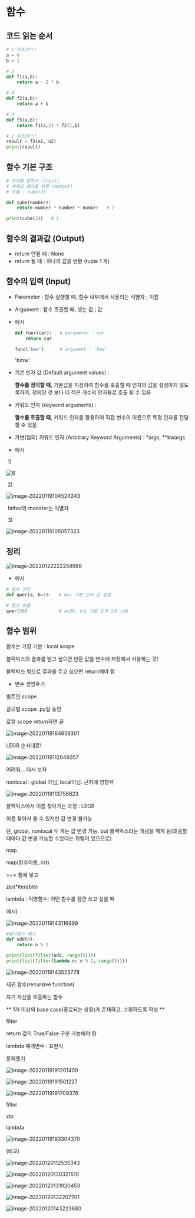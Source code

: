 # 함수



## 코드 읽는 순서



```python
# 1 무조건!!!
a = 0
b = 1

# 5
def f1(a,b):
    return a - 2 * b

# 4
def f2(a,b):
    return a + b

# 3
def f3(a,b):
    return f1(a,2) * f2(1,b)

# 2 무조건!!!
result = f3(n1, n2)
print(result)
```



## 함수 기본 구조



```python
# 숫자를 받아서 (input)
# 세제곱 결과를 반환 (output)
# 호출 : cube(2)

def cube(number):
    return number * number * number   # 2

print(cube(2))   # 1
```



## 함수의 결과값 (Output)

* return 안될 때 : None
* return 될 때 : 하나의 값을 반환 (tuple 1 개)



## 함수의 입력 (Input)

* Parameter : 함수 실행할 때, 함수 내부에서 사용되는 식별자 ; 이름

* Argument : 함수 호출할 때, 넣는 값 ; 값

* 예시

  ```python
  def func(car):   # parameter : car
      return car
  
  func('bmw')      # argument : 'bmw'
  ```

  'bmw'



* 기본 인자 값 (Default argument values) : 

  **함수를 정의할 때,** 기본값을 지정하여 함수를 호출할 때 인자의 값을 설정하지 않도록하여, 정의된 것 보다 더 적은 개수의 인자들로 호출 될 수 있음

  

* 키워드 인자 (keyword arguments) : 

  **함수를 호출할 때,** 키워드 인자를 활용하여 직접 변수의 이름으로 특정 인자를 전달할 수 있음

  

* 가변(임의) 키워드 인자 (Arbitrary Keyword Arguments) : *args, **kwargs

* 예시

​	1)

![6](function.assets/image-20220119103753674.png)



​	2)

![image-20220119104524243](function.assets/image-20220119104524243.png)

​	father와 monster는 식별자



​	3)

![image-20220119105057323](function.assets/image-20220119105057323.png)



## 정리



![image-20220122222259988](function.assets/image-20220122222259988.png)



* 예시

```python
# 함수 선언
def qwer(a, b=1):   # b=1 기본 인자 값 설정

# 함수 호출    
qwer(30)            # a=30, b는 기본 인자 1로 나옴
```



## 함수 범위



함수는 가장 기본 : local scope

블랙박스의 결과를 받고 싶으면 반환 값을 변수에 저장해서 사용하는 것!

블랙박스 밖으로 결과를 주고 싶으면 return해야 함



* 변수 생명주기

빌트인 scope

글로벌 scope  .py일 동안

로컬 scope      return하면 끝



![image-20220119164659301](function.assets/image-20220119164659301.png)



LEGB 순서대로!

![image-20220119112049357](function.assets/image-20220119112049357.png)

어려워... 다시 보자



nonlocal : global 아님, local아님. 근처에 영향력



![image-20220119113756623](function.assets/image-20220119113756623.png)

블랙박스에서 이름 찾아가는 과정 : LEGB

이름 찾아서 쓸 수 있지만 값 변경 불가능

단, global, nonlocal 두 개는 값 변경 가능. but 블랙박스라는 개념을 깨게 됨(호출할 때마다 값 변경 가능할 수있다는 위험이 있으므로)



map

map(함수이름, list)

==>  통에 넣고



zip(*iterable)



lambda : 익명함수; 어떤 함수를 잠깐 쓰고 싶을 때

예시)

![image-20220119143116999](function.assets/image-20220119143116999.png)



```python
#람다함수 예시
def odd(n):
    return n % 2

print(list(filter(odd, range(5))))
print(list(filter(lambda n: n % 2, range(5))))
```

![image-20220119143523778](function.assets/image-20220119143523778.png)



재귀 함수(recursive function)

자기 자신을 호출하는 함수

** 1개 이상의 base case(종료되는 상황)가 존재하고, 수렴하도록 작성 **



filter

return 값이 True/False 구분 가능해야 함



lambda 매개변수 : 표현식



문제풀기

![image-20220119191201400](function.assets/image-20220119191201400.png)



![image-20220119191501227](function.assets/image-20220119191501227.png)



![image-20220119191709376](function.assets/image-20220119191709376.png)



filter



zip





lambda

![image-20220119193304370](function.assets/image-20220119193304370.png)



(비교)

![image-20220120112535343](function.assets/image-20220120112535343.png)



![image-20220120130321510](function.assets/image-20220120130321510.png)



![image-20220120131920453](function.assets/image-20220120131920453.png)



![image-20220120132207701](function.assets/image-20220120132207701.png)

![image-20220120143223680](function.assets/image-20220120143223680.png)
